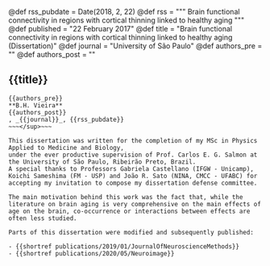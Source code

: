 @def rss_pubdate = Date(2018, 2, 22)
@def rss = """ Brain functional connectivity in regions with cortical thinning linked to healthy aging """
@def published = "22 February 2017"
@def title = "Brain functional connectivity in regions with cortical thinning linked to healthy aging (Dissertation)"
@def journal = "University of São Paulo"
@def authors_pre = ""
@def authors_post = ""

## {{title}}
~~~<sup>~~~
{{authors_pre}}
**B.H. Vieira**
{{authors_post}}
, _{{journal}}_, {{rss_pubdate}}
~~~</sup>~~~

This dissertation was written for the completion of my MSc in Physics Applied to Medicine and Biology,
under the ever productive supervision of Prof. Carlos E. G. Salmon at the University of São Paulo, Ribeirão Preto, Brazil.
A special thanks to Professors Gabriela Castellano (IFGW - Unicamp), Koichi Sameshima (FM - USP) and João R. Sato (NINA, CMCC - UFABC) for accepting my invitation to compose my dissertation defense committee.

The main motivation behind this work was the fact that, while the literature on brain aging is very comprehensive on the main effects of age on the brain, co-occurrence or interactions between effects are often less studied.

Parts of this dissertation were modified and subsequently published:

- {{shortref publications/2019/01/JournalOfNeuroscienceMethods}}
- {{shortref publications/2020/05/Neuroimage}}